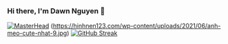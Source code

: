 ### Hi there, I'm Dawn Nguyen 👋

<!--
**YuuHaruna/YuuHaruna** is a ✨ _special_ ✨ repository because its `README.md` (this file) appears on your GitHub profile.

Here are some ideas to get you started:

- 🔭 I’m currently working on ...
- 🌱 I’m currently learning ...
- 👯 I’m looking to collaborate on ...
- 🤔 I’m looking for help with ...
- 💬 Ask me about ...
- 📫 How to reach me: ...
- 😄 Pronouns: ...
- ⚡ Fun fact: ...
-->
[![MasterHead](https://hinhnen123.com/wp-content/uploads/2021/06/anh-meo-cute-nhat-9.jpg)](https://github.com/YuuHaruna)
<iamge>(https://hinhnen123.com/wp-content/uploads/2021/06/anh-meo-cute-nhat-9.jpg)
[![GitHub Streak](https://github-readme-streak-stats.herokuapp.com/?user=DenverCoder1)](https://git.io/streak-stats)
